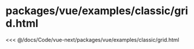 # packages/vue/examples/classic/grid.html

<<< @/docs/Code/vue-next/packages/vue/examples/classic/grid.html
